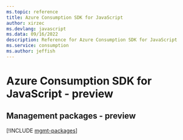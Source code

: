```yaml
---
ms.topic: reference
title: Azure Consumption SDK for JavaScript
author: xirzec
ms.devlang: javascript
ms.data: 09/16/2022
description: Reference for Azure Consumption SDK for JavaScript
ms.service: consumption
ms.author: jeffish
---
```

# Azure Consumption SDK for JavaScript - preview

## Management packages - preview
[!INCLUDE [mgmt-packages](consumption-mgmt-index.md)]